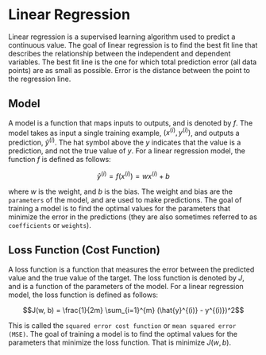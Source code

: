 # Linear Regression
Linear regression is a supervised learning algorithm used to predict a continuous value. The goal of linear regression is to find the best fit line that describes the relationship between the independent and dependent variables. The best fit line is the one for which total prediction error (all data points) are as small as possible. Error is the distance between the point to the regression line.

## Model
A model is a function that maps inputs to outputs, and is denoted by $f$. The model takes as input a single training example, $(x^{(i)}, y^{(i)})$, and outputs a prediction, $\hat{y}^{(i)}$. The hat symbol above the $y$ indicates that the value is a prediction, and not the true value of $y$. For a linear regression model, the function $f$ is defined as follows:

$$\hat{y}^{(i)} = f(x^{(i)}) = w x^{(i)} + b$$

where $w$ is the weight, and $b$ is the bias. The weight and bias are the `parameters` of the model, and are used to make predictions. The goal of training a model is to find the optimal values for the parameters that minimize the error in the predictions (they are also sometimes referred to as `coefficients` or `weights`).

## Loss Function (Cost Function)
A loss function is a function that measures the error between the predicted value and the true value of the target. The loss function is denoted by $J$, and is a function of the parameters of the model. For a linear regression model, the loss function is defined as follows:

$$J(w, b) = \frac{1}{2m} \sum_{i=1}^{m} (\hat{y}^{(i)} - y^{(i)})^2$$

This is called the `squared error cost function` or `mean squared error (MSE)`. The goal of training a model is to find the optimal values for the parameters that minimize the loss function. That is $\text{minimize } J(w, b)$.